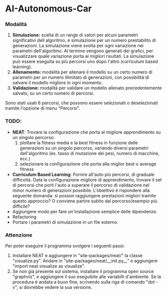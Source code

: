 # AI-Autonomous-Car

### Modalità
1. **Simulazione:** scelta di un range di valori per alcuni parametri significativi dell algoritmo, e simulazione per un numero
prestabilito di generazioni. La simulazione viene svolta per ogni variazione nei parametri dell'algoritmo. Al termine vengono 
generati dei grafici, per visualizzare quale variazione porta ai migliori risultati. La simulazione può essere eseguita su più
percorsi uno dopo l'altro (curriculum based learning).
2. **Allenamento:** modalità per allenare il modello su un certo numero di parametri per un numero illimitato di generazioni, con 
possibilità di salvare il modello migliore in ogni momento.
3. **Validazione:** modalità per validare un modello allenato precedentemente salvato, su un certo numero di percorsi.

Sono stati usati 6 percorsi, che possono essere selezionati o deselezionati tramite l'opzione di menu "Percorsi".

### TODO:
+ **NEAT**: Trovare la configurazione che porta al migliore apprendimento su un singolo percorso: 
  1. plottare la fitness media e la best fitness in funzione delle
  generazioni su un singolo percorso, variando diversi parametri dell'algoritmo (es. tasso di mutazione dei 
  pesi, numero di macchine, ecc.)
  2. selezionare la configurazione che porta alla miglior best o average fitness
+ **Curriculum Based Learning**: Fornire all'auto più percorsi, di graduale difficoltà. Data la configurazione migliore 
di apprendimento, trovare il set di percorsi che porti l'auto a superare il percorso di validazione nel minor 
numero di generazioni possibile. L'obiettivo è rispondere alla seguente domanda: si posson raggiungere prestazioni 
migliori tramite questo approccio? O conviene partire subito dal percorso/esempio più difficile?
+ Aggiungere modo per fare un'installazione semplice delle dipendenze.
+ Refactoring
+ Portare i parametri di simulazione in un file esterno.

### Attenzione
Per poter eseguire il programma svolgere i seguenti passi:
1. Installare NEAT e aggiungere in "site-packages/neat/" la classe "visualize.py".
   Andare in "site-packages/neat/\_\_init.py\_\_" e aggiungere "import neat.visualize as visualize".
2. Se non già presente sul sistema, installare il programma open source "graphviz", e aggiungere
   il suo eseguibile alle variabilli d'ambiente. Se la procedura è andata a buon fine, scrivendo
   sulla riga di comando "dot -v", si dovrebbe vedere la sua versione.